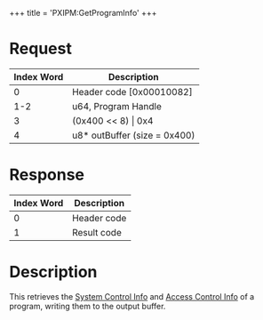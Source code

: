+++
title = 'PXIPM:GetProgramInfo'
+++

# Request

| Index Word | Description                   |
|------------|-------------------------------|
| 0          | Header code \[0x00010082\]    |
| 1-2        | u64, Program Handle           |
| 3          | (0x400 \<\< 8) \| 0x4         |
| 4          | u8\* outBuffer (size = 0x400) |

# Response

| Index Word | Description |
|------------|-------------|
| 0          | Header code |
| 1          | Result code |

# Description

This retrieves the [System Control
Info](Exheader#System_Control_Info "wikilink") and [Access Control
Info](Exheader#Access_Control_Info "wikilink") of a program, writing
them to the output buffer.
